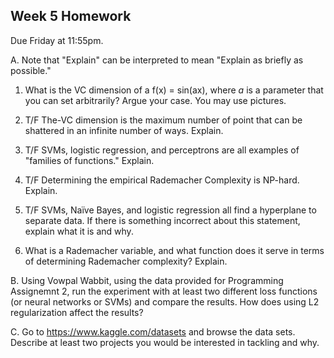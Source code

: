Week 5 Homework
--

Due Friday at 11:55pm.

A.  Note that "Explain" can be interpreted to mean "Explain as briefly as possible."

1.  What is the VC dimension of a f(x) = sin(ax), where *a* is a parameter that you can set arbitrarily?  Argue your case.
    You may use pictures.
    
2.  T/F  The-VC dimension is the maximum number of point that can be shattered in an infinite number of ways.  Explain.
    
3.  T/F  SVMs, logistic regression, and perceptrons are all examples of "families of functions."  Explain.

4.  T/F  Determining the empirical Rademacher Complexity is NP-hard. Explain.
    

5.  T/F SVMs, Naïve Bayes, and logistic regression all find a hyperplane to separate data.
    If there is something incorrect about this statement, explain what it is and why.

6.  What is a Rademacher variable, and what function does it serve in terms of determining Rademacher complexity? Explain.

B.  Using Vowpal Wabbit, using the data provided for Programming Assignemnt 2, run the experiment with at least two different
    loss functions (or neural networks or SVMs) and compare the results.  How does using L2 regularization affect the results?
    
C.  Go to https://www.kaggle.com/datasets and browse the data sets.  
    Describe at least two projects you would be interested in tackling and why.
